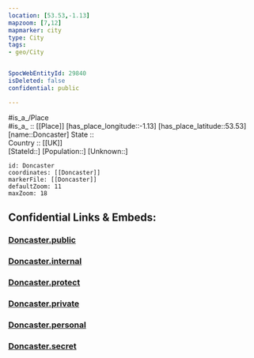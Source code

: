 ```yaml
---
location: [53.53,-1.13] 
mapzoom: [7,12] 
mapmarker: city 
type: City
tags:
- geo/City


SpocWebEntityId: 29840
isDeleted: false
confidential: public

---
```

#is_a_/Place  
#is_a_ :: [[Place]] 
[has_place_longitude::-1.13] 
[has_place_latitude::53.53] 
[name::Doncaster] 
State ::  
Country :: [[UK]]  
[StateId::] 
[Population::] 
[Unknown::] 


```leaflet
id: Doncaster
coordinates: [[Doncaster]] 
markerFile: [[Doncaster]] 
defaultZoom: 11 
maxZoom: 18
```


## Confidential Links & Embeds: 

### [Doncaster.public](/_public/\Earth\Continent\Europe\Europe~North\UK\England\Regions~England\Yorkshire_and_the_Humber\Lincolnshire\cities~Lincolnshire\Holland~South\Doncaster,County\cities~DoncasterDoncaster.public.md) 

### [Doncaster.internal](/_internal/\Earth\Continent\Europe\Europe~North\UK\England\Regions~England\Yorkshire_and_the_Humber\Lincolnshire\cities~Lincolnshire\Holland~South\Doncaster,County\cities~DoncasterDoncaster.internal.md) 

### [Doncaster.protect](/_protect/\Earth\Continent\Europe\Europe~North\UK\England\Regions~England\Yorkshire_and_the_Humber\Lincolnshire\cities~Lincolnshire\Holland~South\Doncaster,County\cities~DoncasterDoncaster.protect.md) 

### [Doncaster.private](/_private/\Earth\Continent\Europe\Europe~North\UK\England\Regions~England\Yorkshire_and_the_Humber\Lincolnshire\cities~Lincolnshire\Holland~South\Doncaster,County\cities~DoncasterDoncaster.private.md) 

### [Doncaster.personal](/_personal/\Earth\Continent\Europe\Europe~North\UK\England\Regions~England\Yorkshire_and_the_Humber\Lincolnshire\cities~Lincolnshire\Holland~South\Doncaster,County\cities~DoncasterDoncaster.personal.md) 

### [Doncaster.secret](/_secret/\Earth\Continent\Europe\Europe~North\UK\England\Regions~England\Yorkshire_and_the_Humber\Lincolnshire\cities~Lincolnshire\Holland~South\Doncaster,County\cities~DoncasterDoncaster.secret.md)

